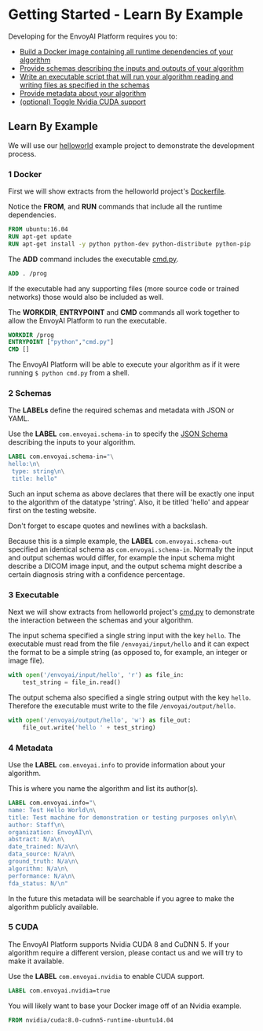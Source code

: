# Getting Started - Learn By Example

Developing for the EnvoyAI Platform requires you to:
* [Build a Docker image containing all runtime dependencies of your algorithm](#1-docker)
* [Provide schemas describing the inputs and outputs of your algorithm](#2-schemas)
* [Write an executable script that will run your algorithm reading and writing files as specified in the schemas](#3-executable)
* [Provide metadata about your algorithm](#4-metadata)
* [(optional) Toggle Nvidia CUDA support](#5-cuda)

## Learn By Example

We will use our [helloworld](.) example project to demonstrate the development process.

### 1 Docker
First we will show extracts from the helloworld project's [Dockerfile](./Dockerfile).

Notice the __FROM__, and __RUN__ commands that include all the runtime dependencies.
```Dockerfile
FROM ubuntu:16.04
RUN apt-get update
RUN apt-get install -y python python-dev python-distribute python-pip
```

The __ADD__ command includes the executable [cmd.py](./cmd.py).
```Dockerfile
ADD . /prog
```
If the executable had any supporting files (more source code or trained networks) those would also be included as well.

The __WORKDIR__, __ENTRYPOINT__ and __CMD__ commands all work together to allow the EnvoyAI Platform to run the executable.
```Dockerfile
WORKDIR /prog
ENTRYPOINT ["python","cmd.py"]
CMD []
```
The EnvoyAI Platform will be able to execute your algorithm as if it were running `$ python cmd.py` from a shell.

### 2 Schemas
The __LABELs__ define the required schemas and metadata with JSON or YAML.

Use the __LABEL__ `com.envoyai.schema-in` to specify the [JSON Schema](http://json-schema.org/) describing 
the inputs to your algorithm.
```Dockerfile
LABEL com.envoyai.schema-in="\
hello:\n\
 type: string\n\
 title: hello"
```
Such an input schema as above declares that there will be exactly one input to the algorithm of the datatype 'string'.
Also, it be titled 'hello' and appear first on the testing website.

Don't forget to escape quotes and newlines with a backslash.

Because this is a simple example, the __LABEL__ `com.envoyai.schema-out` specified an identical schema as `com.envoyai.schema-in`. 
Normally the input and output schemas would differ, for example the input schema might describe a DICOM image input, 
and the output schema might describe a certain diagnosis string with a confidence percentage.

### 3 Executable
Next we will show extracts from helloworld project's [cmd.py](./cmd.py) to demonstrate the interaction 
between the schemas and your algorithm.

The input schema specified a single string input with the key `hello`. The executable must read from the file
`/envoyai/input/hello` and it can expect the format to be a simple string 
(as opposed to, for example, an integer or image file).
```python
with open('/envoyai/input/hello', 'r') as file_in:
    test_string = file_in.read()
```

The output schema also specified a single string output with the key `hello`. Therefore the executable must 
write to the file `/envoyai/output/hello`.
```python
with open('/envoyai/output/hello', 'w') as file_out:
    file_out.write('hello ' + test_string)
```
### 4 Metadata
Use the __LABEL__ `com.envoyai.info` to provide information about your algorithm. 

This is where you name the algorithm and list its author(s). 
```Dockerfile
LABEL com.envoyai.info="\
name: Test Hello World\n\
title: Test machine for demonstration or testing purposes only\n\
author: Staff\n\
organization: EnvoyAI\n\
abstract: N/a\n\
date_trained: N/a\n\
data_source: N/a\n\
ground_truth: N/a\n\
algorithm: N/a\n\
performance: N/a\n\
fda_status: N/\n"
```

In the future this metadata will be searchable if you agree to make the algorithm publicly available.

### 5 CUDA
The EnvoyAI Platform supports Nvidia CUDA 8 and CuDNN 5. If your algorithm require a different version, please contact us and we will try to make it available.

Use the __LABEL__ `com.envoyai.nvidia` to enable CUDA support.
```Dockerfile
LABEL com.envoyai.nvidia=true
```

You will likely want to base your Docker image off of an Nvidia example.
```Dockerfile
FROM nvidia/cuda:8.0-cudnn5-runtime-ubuntu14.04
```
